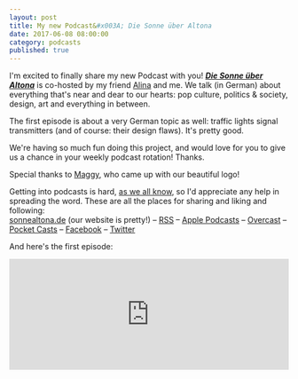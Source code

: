 ```yaml
---
layout: post  
title: My new Podcast&#x003A; Die Sonne über Altona  
date: 2017-06-08 08:00:00  
category: podcasts  
published: true  
---
```



I'm excited to finally share my new Podcast with you! [***Die Sonne über Altona***](http://sonnealtona.de/) is co-hosted by my friend [Alina](https://twitter.com/Oladi_Naht) and me. We talk (in German) about everything that's near and dear to our hearts: pop culture, politics & society, design, art and everything in between.

The first episode is about a very German topic as well: traffic lights signal transmitters (and of course: their design flaws). It's pretty good.

We're having so much fun doing this project, and would love for you to give us a chance in your weekly podcast rotation! Thanks.

Special thanks to [Maggy](http://www.margaretelaue.de/), who came up with our beautiful logo!

Getting into podcasts is hard, [as we all know](https://blog.timmschoof.com/2015/02/15/what-it-takes-to-listen-to-a-podcast/), so I'd appreciate any help in spreading the word. These are all the places for sharing and liking and following:  
[sonnealtona.de](http://sonnealtona.de) (our website is pretty!) – [RSS](https://rss.simplecast.com/podcasts/2627/rss) – [Apple Podcasts](https://itunes.apple.com/de/podcast/die-sonne-über-altona/id1244439233) – [Overcast](https://overcast.fm/itunes1244439233/die-sonne-ber-altona) – [Pocket Casts](http://pca.st/LC5Q) – [Facebook](https://www.facebook.com/sonnealtona) – [Twitter](https://twitter.com/sonne_altona)

And here's the first episode: 

<iframe frameborder='0' height='200px' scrolling='no' seamless src='https://embed.simplecast.com/a171172b?color=3d3d3d' width='100%'></iframe>